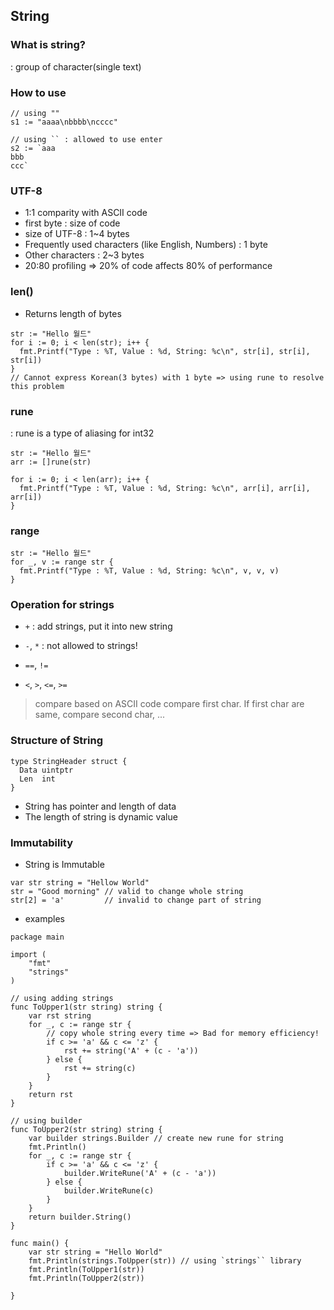## String
### What is string?
: group of character(single text)

### How to use
```
// using ""
s1 := "aaaa\nbbbb\ncccc"

// using `` : allowed to use enter
s2 := `aaa
bbb
ccc`
```

### UTF-8
- 1:1 comparity with ASCII code
- first byte : size of code
- size of UTF-8 : 1~4 bytes
- Frequently used characters (like English, Numbers) : 1 byte
- Other characters : 2~3 bytes
- 20:80 profiling => 20% of code affects 80% of performance

### len()
- Returns length of bytes
```
str := "Hello 월드"
for i := 0; i < len(str); i++ {
  fmt.Printf("Type : %T, Value : %d, String: %c\n", str[i], str[i], str[i])
}
// Cannot express Korean(3 bytes) with 1 byte => using rune to resolve this problem
```

### rune
: rune is a type of aliasing for int32
```
str := "Hello 월드"
arr := []rune(str)

for i := 0; i < len(arr); i++ {
  fmt.Printf("Type : %T, Value : %d, String: %c\n", arr[i], arr[i], arr[i])
}
```

### range
```
str := "Hello 월드"
for _, v := range str {
  fmt.Printf("Type : %T, Value : %d, String: %c\n", v, v, v)
}

```

### Operation for strings
- `+` : add strings, put it into new string
- `-`, `*` : not allowed to strings!

- `==`, `!=`
- `<`, `>`, `<=`, `>=` 
> compare based on ASCII code
> compare first char. If first char are same, compare second char, ...

### Structure of String
```
type StringHeader struct {
  Data uintptr
  Len  int
}
```
- String has pointer and length of data
- The length of string is dynamic value

### Immutability
- String is Immutable
```
var str string = "Hellow World"
str = "Good morning" // valid to change whole string
str[2] = 'a'         // invalid to change part of string
```

- examples
```
package main

import (
	"fmt"
	"strings"
)

// using adding strings
func ToUpper1(str string) string {
	var rst string
	for _, c := range str {
		// copy whole string every time => Bad for memory efficiency!
		if c >= 'a' && c <= 'z' {
			rst += string('A' + (c - 'a'))
		} else {
			rst += string(c)
		}
	}
	return rst
}

// using builder
func ToUpper2(str string) string {
	var builder strings.Builder // create new rune for string
	fmt.Println()
	for _, c := range str {
		if c >= 'a' && c <= 'z' {
			builder.WriteRune('A' + (c - 'a'))
		} else {
			builder.WriteRune(c)
		}
	}
	return builder.String()
}

func main() {
	var str string = "Hello World"
	fmt.Println(strings.ToUpper(str)) // using `strings`` library
	fmt.Println(ToUpper1(str))
	fmt.Println(ToUpper2(str))

}
```